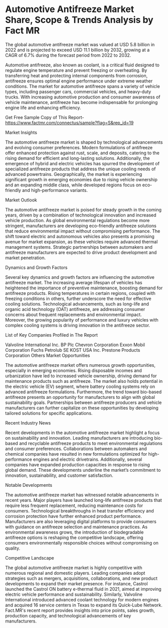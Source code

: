 # Automotive Antifreeze Market Share, Scope & Trends Analysis by Fact MR
The global automotive antifreeze market was valued at USD 5.8 billion in 2022 and is projected to exceed USD 11.1 billion by 2032, growing at a CAGR of 6.7% during the forecast period from 2022 to 2032.

Automotive antifreeze, also known as coolant, is a critical fluid designed to regulate engine temperature and prevent freezing or overheating. By transferring heat and protecting internal components from corrosion, antifreeze ensures optimal engine performance under extreme weather conditions. The market for automotive antifreeze spans a variety of vehicle types, including passenger cars, commercial vehicles, and heavy-duty trucks. With increasing automotive production and consumer awareness of vehicle maintenance, antifreeze has become indispensable for prolonging engine life and enhancing efficiency.

Get Free Sample Copy of This Report-https://www.factmr.com/connectus/sample?flag=S&rep_id=19

Market Insights

The automotive antifreeze market is shaped by technological advancements and evolving consumer preferences. Modern formulations of antifreeze offer enhanced protection against rust, scale, and deposits, catering to the rising demand for efficient and long-lasting solutions. Additionally, the emergence of hybrid and electric vehicles has spurred the development of specialized antifreeze products that address the unique cooling needs of advanced powertrains. Geographically, the market is experiencing significant growth in emerging economies due to rising vehicle ownership and an expanding middle class, while developed regions focus on eco-friendly and high-performance variants.

Market Outlook

The automotive antifreeze market is poised for steady growth in the coming years, driven by a combination of technological innovation and increased vehicle production. As global environmental regulations become more stringent, manufacturers are developing eco-friendly antifreeze solutions that reduce environmental impact without compromising performance. The shift toward electric and autonomous vehicles also presents a promising avenue for market expansion, as these vehicles require advanced thermal management systems. Strategic partnerships between automakers and antifreeze manufacturers are expected to drive product development and market penetration.

Dynamics and Growth Factors

Several key dynamics and growth factors are influencing the automotive antifreeze market. The increasing average lifespan of vehicles has heightened the importance of preventive maintenance, boosting demand for antifreeze products. Rising temperatures in certain regions, coupled with freezing conditions in others, further underscore the need for effective cooling solutions. Technological advancements, such as long-life and organic acid technology (OAT) antifreeze, are addressing consumer concerns about frequent replacements and environmental impact. Moreover, the growing popularity of performance and luxury vehicles with complex cooling systems is driving innovation in the antifreeze sector.

List of Key Companies Profiled in The Report

Valvoline International Inc.
BP Plc
Chevron Corporation
Exxon Mobil Corporation
Fuchs Petrolub SE
KOST USA Inc.
Prestone Products Corporation
Others
Market Opportunities

The automotive antifreeze market offers numerous growth opportunities, especially in emerging economies. Rising disposable incomes and urbanization have led to increased vehicle ownership, driving demand for maintenance products such as antifreeze. The market also holds potential in the electric vehicle (EV) segment, where battery cooling systems rely on advanced antifreeze formulations. Furthermore, the trend toward bio-based antifreeze presents an opportunity for manufacturers to align with global sustainability goals. Partnerships between antifreeze producers and vehicle manufacturers can further capitalize on these opportunities by developing tailored solutions for specific applications.

Recent Industry News

Recent developments in the automotive antifreeze market highlight a focus on sustainability and innovation. Leading manufacturers are introducing bio-based and recyclable antifreeze products to meet environmental regulations and consumer preferences. Collaborations between automakers and chemical companies have resulted in new formulations optimized for high-performance engines and electric drivetrains. Additionally, several companies have expanded production capacities in response to rising global demand. These developments underline the market’s commitment to innovation, sustainability, and customer satisfaction.

Notable Developments

The automotive antifreeze market has witnessed notable advancements in recent years. Major players have launched long-life antifreeze products that require less frequent replacement, reducing maintenance costs for consumers. Technological breakthroughs in heat transfer efficiency and corrosion protection have further enhanced product performance. Manufacturers are also leveraging digital platforms to provide consumers with guidance on antifreeze selection and maintenance practices. As environmental awareness grows, the introduction of biodegradable antifreeze options is reshaping the competitive landscape, offering consumers environmentally responsible choices without compromising on quality.

Competitive Landscape

The global automotive antifreeze market is highly competitive with numerous regional and domestic players. Leading companies adopt strategies such as mergers, acquisitions, collaborations, and new product developments to expand their market presence. For instance, Castrol launched the Castrol ON battery e-thermal fluid in 2021, aimed at improving electric vehicle performance and sustainability. Similarly, Valvoline International introduced advanced coolant technology for modern engines and acquired 16 service centers in Texas to expand its Quick-Lube Network. Fact.MR's recent report provides insights into price points, sales growth, production capacity, and technological advancements of key manufacturers.
